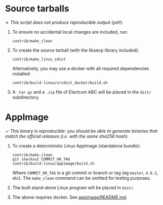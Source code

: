 Source tarballs
===============

✗ _This script does not produce reproducible output (yet!)._

1. To ensure no accidental local changes are included, run:

    ```shell
    contrib/make_clean
    ```

2. To create the source tarball (with the libsecp library included):

    ```shell
    contrib/make_linux_sdist
    ```

    Alternatively, you may use a docker with all required dependencies installed:

    ```shell
    contrib/build-linux/srcdist_docker/build.sh
    ```

3. A `.tar.gz` and a `.zip` file of Electrum ABC will be placed in the `dist/` subdirectory.


AppImage
===============

✓ _This binary is reproducible: you should be able to generate
   binaries that match the official releases (i.e. with the same sha256 hash)._

1. To create a deterministic Linux AppImage (standalone bundle):

    ```shell
    contrib/make_clean
    git checkout COMMIT_OR_TAG
    contrib/build-linux/appimage/build.sh
    ```

    Where `COMMIT_OR_TAG` is a git commit or branch or tag (eg `master`, `4.0.2`, etc).
    The `make_clean` command can be omitted for testing purposes.

3. The built stand-alone Linux program will be placed in `dist/`.

4. The above requires docker.  See [appimage/README.md](appimage/README.md).
